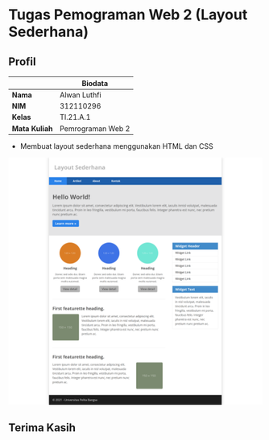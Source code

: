 # Tugas Pemograman Web 2 (Layout Sederhana)
## Profil
|                 | Biodata             |
| --------------- | ------------------- |
| **Nama**        | Alwan Luthfi        |
| **NIM**         | 312110296           |
| **Kelas**       | TI.21.A.1           |
| **Mata Kuliah** | Pemrograman Web 2   |

- Membuat layout sederhana menggunakan HTML dan CSS

![Gambar 1](img/Example.png)

## Terima Kasih
